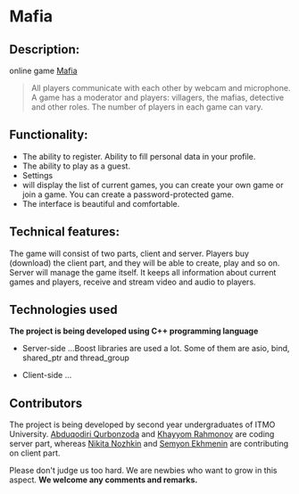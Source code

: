 # Mafia
## Description:

online game [Mafia](https://en.wikipedia.org/wiki/Mafia_(party_game))

> All players communicate with each other by webcam and microphone. A game has a moderator
> and players: villagers, the mafias, detective and other roles. The number of players in each game can vary.

## Functionality:

* The ability to register. Ability to fill personal data in your profile.
* The ability to play as a guest.
* Settings
* will display the list of current games, you can create your own game or join a game. You can create a password-protected game.
* The interface is beautiful and comfortable.

## Technical features:

The game will consist of two parts, client and server. Players buy (download)
the client part, and they will be able to create, play and so on. Server
will manage the game itself. It keeps all information about current games and players,
receive and stream video and audio to players.

## Technologies used

**The project is being developed using C++ programming language**

* Server-side
...Boost libraries are used a lot. Some of them are asio, bind, shared_ptr and thread_group

* Client-side
...

## Contributors

The project is being developed by second year undergraduates of ITMO University.
[Abduqodiri Qurbonzoda](https://github.com/qurbonzoda) and [Khayyom Rahmonov](https://github.com/xayom) are coding server part,
whereas [Nikita Nozhkin](https://github.com/AYaNikita) and [Semyon Ekhmenin](https://github.com/CEMEHEX) are contributing on client part.


Please don't judge us too hard. We are newbies who want to grow in this aspect.
**We welcome any comments and remarks.**